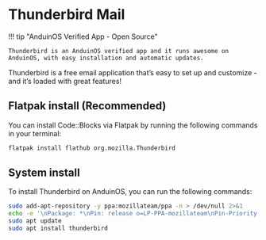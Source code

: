 # Thunderbird Mail

!!! tip "AnduinOS Verified App - Open Source"

    Thunderbird is an AnduinOS verified app and it runs awesome on AnduinOS, with easy installation and automatic updates.

Thunderbird is a free email application that’s easy to set up and customize - and it’s loaded with great features!

## Flatpak install (Recommended)

You can install Code::Blocks via Flatpak by running the following commands in your terminal:

```bash
flatpak install flathub org.mozilla.Thunderbird
```

## System install

To install Thunderbird on AnduinOS, you can run the following commands:

```bash
sudo add-apt-repository -y ppa:mozillateam/ppa -n > /dev/null 2>&1
echo -e '\nPackage: *\nPin: release o=LP-PPA-mozillateam\nPin-Priority: 1002' | sudo tee /etc/apt/preferences.d/mozilla-ppa
sudo apt update
sudo apt install thunderbird
```
